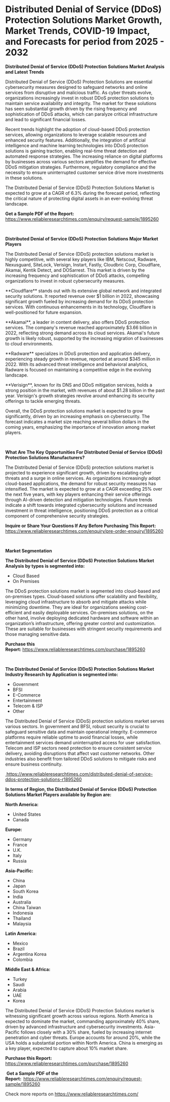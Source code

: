 <p><h1>Distributed Denial of Service (DDoS) Protection Solutions Market Growth, Market Trends, COVID-19 Impact, and Forecasts for period from 2025 - 2032</h1></p><p><strong>Distributed Denial of Service (DDoS) Protection Solutions Market Analysis and Latest Trends</strong></p>
<p><p>Distributed Denial of Service (DDoS) Protection Solutions are essential cybersecurity measures designed to safeguard networks and online services from disruptive and malicious traffic. As cyber threats evolve, organizations increasingly invest in robust DDoS protection solutions to maintain service availability and integrity. The market for these solutions has seen substantial growth driven by the rising frequency and sophistication of DDoS attacks, which can paralyze critical infrastructure and lead to significant financial losses.</p><p>Recent trends highlight the adoption of cloud-based DDoS protection services, allowing organizations to leverage scalable resources and enhanced security features. Additionally, the integration of artificial intelligence and machine learning technologies into DDoS protection solutions is gaining traction, enabling real-time threat detection and automated response strategies. The increasing reliance on digital platforms by businesses across various sectors amplifies the demand for effective DDoS mitigation strategies. Furthermore, regulatory compliance and the necessity to ensure uninterrupted customer service drive more investments in these solutions.</p><p>The Distributed Denial of Service (DDoS) Protection Solutions Market is expected to grow at a CAGR of 6.3% during the forecast period, reflecting the critical nature of protecting digital assets in an ever-evolving threat landscape.</p></p>
<p><strong>Get a Sample PDF of the Report:&nbsp;</strong> <a href="https://www.reliableresearchtimes.com/enquiry/request-sample/1895260?utm_campaign=2934&utm_medium=2&utm_source=Github&utm_content=ia&utm_term=28032025&utm_id=distributed-denial-of-service-ddos-protection-solutions">https://www.reliableresearchtimes.com/enquiry/request-sample/1895260</a></p>
<p>&nbsp;</p>
<p><strong>Distributed Denial of Service (DDoS) Protection Solutions Major Market Players</strong></p>
<p><p>The Distributed Denial of Service (DDoS) protection solutions market is highly competitive, with several key players like IBM, Netscout, Radware, Nexusguard, SiteLock, Verisign, Instart, Fastly, Cloudbric Corp, Cloudflare, Akamai, Kentik Detect, and DOSarrest. This market is driven by the increasing frequency and sophistication of DDoS attacks, compelling organizations to invest in robust cybersecurity measures.</p><p>**Cloudflare** stands out with its extensive global network and integrated security solutions. It reported revenue over $1 billion in 2022, showcasing significant growth fueled by increasing demand for its DDoS protection services. With continuous enhancements in its technology, Cloudflare is well-positioned for future expansion.</p><p>**Akamai**, a leader in content delivery, also offers DDoS protection services. The company's revenue reached approximately $3.66 billion in 2022, reflecting strong demand across its cloud services. Akamai's future growth is likely robust, supported by the increasing migration of businesses to cloud environments.</p><p>**Radware** specializes in DDoS protection and application delivery, experiencing steady growth in revenue, reported at around $345 million in 2022. With its advanced threat intelligence and behavioral analytics, Radware is focused on maintaining a competitive edge in the evolving landscape.</p><p>**Verisign**, known for its DNS and DDoS mitigation services, holds a strong position in the market, with revenues of about $1.28 billion in the past year. Verisign's growth strategies revolve around enhancing its security offerings to tackle emerging threats.</p><p>Overall, the DDoS protection solutions market is expected to grow significantly, driven by an increasing emphasis on cybersecurity. The forecast indicates a market size reaching several billion dollars in the coming years, emphasizing the importance of innovation among market players.</p></p>
<p>&nbsp;</p>
<p><strong>What Are The Key Opportunities For Distributed Denial of Service (DDoS) Protection Solutions Manufacturers?</strong></p>
<p><p>The Distributed Denial of Service (DDoS) protection solutions market is projected to experience significant growth, driven by escalating cyber threats and a surge in online services. As organizations increasingly adopt cloud-based applications, the demand for robust security measures has intensified. The market is expected to grow at a CAGR exceeding 25% over the next five years, with key players enhancing their service offerings through AI-driven detection and mitigation technologies. Future trends indicate a shift towards integrated cybersecurity solutions and increased investment in threat intelligence, positioning DDoS protection as a critical component of comprehensive security strategies.</p></p>
<p><strong>Inquire or Share Your Questions If Any Before Purchasing This Report:</strong> <a href="https://www.reliableresearchtimes.com/enquiry/pre-order-enquiry/1895260?utm_campaign=2934&utm_medium=2&utm_source=Github&utm_content=ia&utm_term=28032025&utm_id=distributed-denial-of-service-ddos-protection-solutions">https://www.reliableresearchtimes.com/enquiry/pre-order-enquiry/1895260</a></p>
<p>&nbsp;</p>
<p><strong>Market Segmentation</strong></p>
<p><strong>The Distributed Denial of Service (DDoS) Protection Solutions Market Analysis by types is segmented into:</strong></p>
<p><ul><li>Cloud Based</li><li>On Premises</li></ul></p>
<p><p>The DDoS protection solutions market is segmented into cloud-based and on-premises types. Cloud-based solutions offer scalability and flexibility, leveraging cloud infrastructure to absorb and mitigate attacks while minimizing downtime. They are ideal for organizations seeking cost-efficient and easily deployable services. On-premises solutions, on the other hand, involve deploying dedicated hardware and software within an organization’s infrastructure, offering greater control and customization. These are suitable for businesses with stringent security requirements and those managing sensitive data.</p></p>
<p><strong>Purchase this Report:&nbsp;</strong><a href="https://www.reliableresearchtimes.com/purchase/1895260?utm_campaign=2934&utm_medium=2&utm_source=Github&utm_content=ia&utm_term=28032025&utm_id=distributed-denial-of-service-ddos-protection-solutions">https://www.reliableresearchtimes.com/purchase/1895260</a></p>
<p>&nbsp;</p>
<p><strong>The Distributed Denial of Service (DDoS) Protection Solutions Market Industry Research by Application is segmented into:</strong></p>
<p><ul><li>Government</li><li>BFSI</li><li>E-Commerce</li><li>Entertainment</li><li>Telecom & ISP</li><li>Other</li></ul></p>
<p><p>The Distributed Denial of Service (DDoS) protection solutions market serves various sectors. In government and BFSI, robust security is crucial to safeguard sensitive data and maintain operational integrity. E-commerce platforms require reliable uptime to avoid financial losses, while entertainment services demand uninterrupted access for user satisfaction. Telecom and ISP sectors need protection to ensure consistent service delivery, avoiding disruptions that affect vast customer networks. Other industries also benefit from tailored DDoS solutions to mitigate risks and ensure business continuity.</p></p>
<p><a href="https://www.reliableresearchtimes.com/distributed-denial-of-service-ddos-protection-solutions-r1895260?utm_campaign=2934&utm_medium=2&utm_source=Github&utm_content=ia&utm_term=28032025&utm_id=distributed-denial-of-service-ddos-protection-solutions">&nbsp;https://www.reliableresearchtimes.com/distributed-denial-of-service-ddos-protection-solutions-r1895260</a></p>
<p><strong>In terms of Region, the Distributed Denial of Service (DDoS) Protection Solutions Market Players available by Region are:</strong></p>
<p>
    <p> <strong> North America: </strong>
        <ul>
            <li>United States</li>
            <li>Canada</li>
        </ul>
        </p> 
    <p> <strong> Europe: </strong>
        <ul>
            <li>Germany</li>
            <li>France</li>
            <li>U.K.</li>
            <li>Italy</li>
            <li>Russia</li>
        </ul>
        </p> 
    <p> <strong> Asia-Pacific: </strong>
        <ul>
            <li>China</li>
            <li>Japan</li>
            <li>South Korea</li>
            <li>India</li>
            <li>Australia</li>
            <li>China Taiwan</li>
            <li>Indonesia</li>
            <li>Thailand</li>
            <li>Malaysia</li>
        </ul>
        </p> 
    <p> <strong> Latin America: </strong>
        <ul>
            <li>Mexico</li>
            <li>Brazil</li>
            <li>Argentina Korea</li>
            <li>Colombia</li>
        </ul>
        </p> 
    <p> <strong> Middle East & Africa: </strong>
        <ul>
            <li>Turkey</li>
            <li>Saudi</li>
            <li>Arabia</li>
            <li>UAE</li>
            <li>Korea</li>
        </ul>
    </p>
    </p>
<p><p>The Distributed Denial of Service (DDoS) Protection Solutions market is witnessing significant growth across various regions. North America is expected to dominate the market, commanding approximately 40% share, driven by advanced infrastructure and cybersecurity investments. Asia-Pacific follows closely with a 30% share, fueled by increasing internet penetration and cyber threats. Europe accounts for around 20%, while the USA holds a substantial portion within North America. China is emerging as a key player, expected to capture about 10% market share.</p></p>
<p><strong>Purchase this Report: </strong><a href="https://www.reliableresearchtimes.com/purchase/1895260?utm_campaign=2934&utm_medium=2&utm_source=Github&utm_content=ia&utm_term=28032025&utm_id=distributed-denial-of-service-ddos-protection-solutions">https://www.reliableresearchtimes.com/purchase/1895260</a></p>
<p>&nbsp;<strong>Get a Sample PDF of the Report:&nbsp;&nbsp;</strong><a href="https://www.reliableresearchtimes.com/enquiry/request-sample/1895260?utm_campaign=2934&utm_medium=2&utm_source=Github&utm_content=ia&utm_term=28032025&utm_id=distributed-denial-of-service-ddos-protection-solutions">https://www.reliableresearchtimes.com/enquiry/request-sample/1895260</a></p>
<p><strong></strong></p>
<p>Check more reports on <a href="https://www.reliableresearchtimes.com/?utm_campaign=2934&utm_medium=2&utm_source=Github&utm_content=ia&utm_term=28032025&utm_id=distributed-denial-of-service-ddos-protection-solutions">https://www.reliableresearchtimes.com/</a></p>